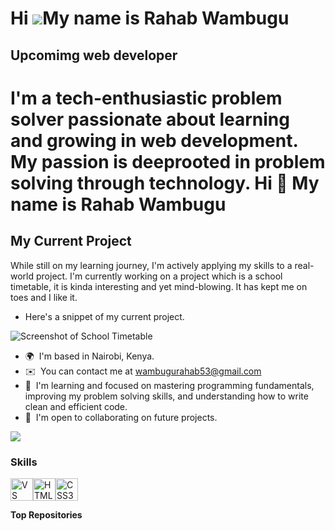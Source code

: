 Hi ![](https://user-images.githubusercontent.com/18350557/176309783-0785949b-9127-417c-8b55-ab5a4333674e.gif)My name is Rahab Wambugu
=====================================================================================================================================

Upcomimg web developer
----------------------

I'm a tech-enthusiastic problem solver passionate about learning and growing in web development. My passion is deeprooted in problem solving through technology.  Hi 👋 My name is Rahab Wambugu
==============================

My Current Project
-----------------------
While still on my learning journey, I'm actively applying my skills to a real-world project. I'm currently working on a project which is a school timetable, it is kinda interesting and yet mind-blowing. It has kept me on toes and I like it.
* Here's a snippet of my current project.

![Screenshot of School Timetable](image-1.png)


* 🌍  I'm based in Nairobi, Kenya.
* ✉️  You can contact me at [wambugurahab53@gmail.com](mailto:wambugurahab53@gmail.com)
* 🧠  I'm learning and focused on mastering programming fundamentals, improving my problem solving skills, and understanding how to write clean and efficient code.
* 🤝  I'm open to collaborating on future projects.

<a href="https://www.github.com/rahab-wambugu" target="_blank" rel="noreferrer"><img
src="https://img.shields.io/github/followers/rahab-wambugu?logo=github&style=for-the-badge&color=84cc16&labelColor=713f12" /></a>

### Skills

<p align="left">
<a href="https://code.visualstudio.com/" target="_blank" rel="noreferrer"><img src="https://raw.githubusercontent.com/danielcranney/readme-generator/main/public/icons/skills/visualstudiocode.svg" width="36" height="36" alt="VS Code" /></a><a href="https://developer.mozilla.org/en-US/docs/Glossary/HTML5" target="_blank" rel="noreferrer"><img src="https://raw.githubusercontent.com/danielcranney/readme-generator/main/public/icons/skills/html5-colored.svg" width="36" height="36" alt="HTML5" /></a><a href="https://www.w3.org/TR/CSS/#css" target="_blank" rel="noreferrer"><img src="https://raw.githubusercontent.com/danielcranney/readme-generator/main/public/icons/skills/css3-colored.svg" width="36" height="36" alt="CSS3" /></a>
</p>

<b>Top Repositories</b>


<!---
rahab-wambugu/rahab-wambugu is a ✨ special ✨ repository because its `README.md` (this file) appears on your GitHub profile.
You can click the Preview link to take a look at your changes.
--->
